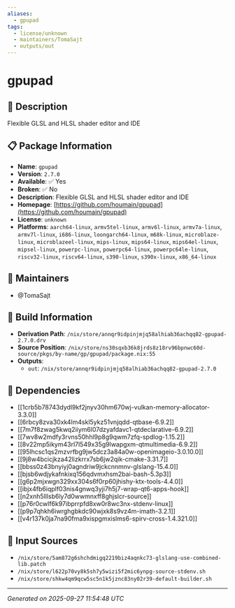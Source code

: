 ```yaml
---
aliases:
  - gpupad
tags:
  - license/unknown
  - maintainers/TomaSajt
  - outputs/out
---
```


# gpupad

## 📝 Description

Flexible GLSL and HLSL shader editor and IDE

## 📋 Package Information

- **Name**: `gpupad`
- **Version**: `2.7.0`
- **Available**: ✅ Yes
- **Broken**: ✅ No
- **Description**: Flexible GLSL and HLSL shader editor and IDE
- **Homepage**: [https://github.com/houmain/gpupad](https://github.com/houmain/gpupad)
- **License**: `unknown`
- **Platforms**: `aarch64-linux`, `armv5tel-linux`, `armv6l-linux`, `armv7a-linux`, `armv7l-linux`, `i686-linux`, `loongarch64-linux`, `m68k-linux`, `microblaze-linux`, `microblazeel-linux`, `mips-linux`, `mips64-linux`, `mips64el-linux`, `mipsel-linux`, `powerpc-linux`, `powerpc64-linux`, `powerpc64le-linux`, `riscv32-linux`, `riscv64-linux`, `s390-linux`, `s390x-linux`, `x86_64-linux`
## 👥 Maintainers

- @TomaSajt


## 🔧 Build Information

- **Derivation Path**: `/nix/store/annqr9idpinjmjq58alhiab36achqq82-gpupad-2.7.0.drv`
- **Source Position**: `/nix/store/ns30sqxb36k8jrds8z18rv96bpnwc60d-source/pkgs/by-name/gp/gpupad/package.nix:55`
- **Outputs**:
  - `out`:  `/nix/store/annqr9idpinjmjq58alhiab36achqq82-gpupad-2.7.0`

## 🔗 Dependencies

- [[1crb5b78743dydl9kf2jnyv30hm670wj-vulkan-memory-allocator-3.3.0]]
- [[6rbcy8zva30xk4lm4skl5ykz51vnjqdd-qtbase-6.9.2]]
- [[7m7f8zwag5kwq2iiym6l07dzyafdavc1-qtdeclarative-6.9.2]]
- [[7wv8w2mdfy3rvns50hhl9p8g9qwm7zfq-spdlog-1.15.2]]
- [[8v22mp5ikym43rl7l549x35g9lwapgxm-qtmultimedia-6.9.2]]
- [[95lhcsc1qs2mzvrfbg9jw5dcz3a84a0w-openimageio-3.0.10.0]]
- [[9j8w4bcicjkza42lizkrrx7sb6jw2qik-cmake-3.31.7]]
- [[bbss0z43bnyiyj0agndriw9jckcnnmnv-glslang-15.4.0]]
- [[bjsb6wdjykafnkixq156qdvmxhsm2bai-bash-5.3p3]]
- [[g6p2mjxwgn329xx304s6f0rp60jhishy-ktx-tools-4.4.0]]
- [[ibjx4fb6iqplf03nis4gnwq3yji7h5j7-wrap-qt6-apps-hook]]
- [[n2xnh5lllsb6ly7d0wwmnxff8ghjslcr-source]]
- [[p76r0cwlf6k97ibprrpfd8xw0r8wc3nx-stdenv-linux]]
- [[p9p7qhkh6iwrghgbkdc90wjxk8s9vz4m-imath-3.2.1]]
- [[v4r137k0ja7na90fma9xispgmxislms6-spirv-cross-1.4.321.0]]

## 📁 Input Sources

- `/nix/store/5am872g6shchdmigq2219biz4aqnkc73-glslang-use-combined-lib.patch`
- `/nix/store/l622p70vy8k5sh7y5wizi5f2mic6ynpg-source-stdenv.sh`
- `/nix/store/shkw4qm9qcw5sc5n1k5jznc83ny02r39-default-builder.sh`

---
*Generated on 2025-09-27 11:54:48 UTC*
